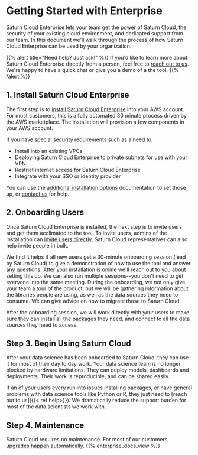 # Getting Started with Enterprise

Saturn Cloud Enterprise lets your team get the power of Saturn Cloud, the security of your existing cloud environment, and dedicated support from our team. In this document we'll walk through the process of how Saturn Cloud Enterprise can be used by your organization.

{{% alert title="Need help? Just ask!" %}}
If you'd like to learn more about Saturn Cloud Enterprise directly from a person, feel free to <a href="/help">reach out to us</a>. We're happy to have a quick chat or give you a demo of a the tool.
{{% /alert %}}

## 1. Install Saturn Cloud Enterprise

The first step is to <a href="/docs">install Saturn Cloud Enterprise</a> into your AWS account. For most customers, this is a fully automated 30 minute process driven by the AWS marketplace. The installation will provision a few components in your AWS account.

If you have special security requirements such as a need to:

- Install into an existing VPCs
- Deploying Saturn Cloud Enterprise to private subnets for use with your VPN
- Restrict internet access for Saturn Cloud Enterprise
- Integrate with your SSO or identity provider

You can use the <a href="/docs">additional installation options</a> documentation to set those up, or <a href="/help">contact us</a> for help.

## 2. Onboarding Users

Once Saturn Cloud Enterprise is installed, the next step is to invite users and get them acclimated to the tool. To invite users, admins of the installation can [invite users directly](/docs). Saturn Cloud representatives can also help invite people in bulk.

We find it helps if all new users get a 30-minute onboarding session (lead by Saturn Cloud) to give a demonstration of how to use the tool and answer any questions. After your installation is online we'll reach out to you about setting this up. We can also run multiple sessions--you don't need to get everyone into the same meeting. During the onboarding, we not only give your team a tour of the product, but we will be gathering information about the libraries people are using, as well as the data sources they need to consume. We can give advice on how to migrate those to Saturn Cloud.

After the onboarding session, we will work directly with your users to make sure they can install all the packages they need, and connect to all the data sources they need to access.

## Step 3. Begin Using Saturn Cloud

After your data science has been onboarded to Saturn Cloud, they can use it for most of their day to day work. Your data science team is no longer blocked by hardware limitations. They can deploy models, dashboards and deployments. Their work is reproducible, and can be shared easily.

If an of your users every run into issues installing packages, or have general problems with data science tools like Python or R, they just need to [reach out to us]({{< ref help>}}). We dramatically reduce the support burden for most of the data scientists we work with.

## Step 4. Maintenance

Saturn Cloud requires no maintenance. For most of our customers,
<a href="/docs">upgrades happen automatically</a>.
{{% enterprise_docs_view %}}
